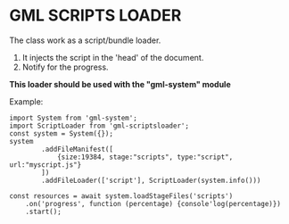 GML SCRIPTS LOADER
====================

The class work as a script/bundle loader. 
1. It injects the script in the 'head' of the document.
2. Notify for the progress.

**This loader should be used with the "gml-system" module**

Example:

```
import System from 'gml-system'; 
import ScriptLoader from 'gml-scriptsloader';
const system = System({});
system
        .addFileManifest([
            {size:19384, stage:"scripts", type:"script", url:"myscript.js"}
        ])
        .addFileLoader(['script'], ScriptLoader(system.info()))

const resources = await system.loadStageFiles('scripts')
    .on('progress', function (percentage) {console'log(percentage)})
    .start();


```
